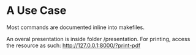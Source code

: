 
# A Use Case

Most commands are documented inline into makefiles.

An overal presentation is inside folder /presentation. For printing, access the resource as such: http://127.0.0.1:8000/?print-pdf
